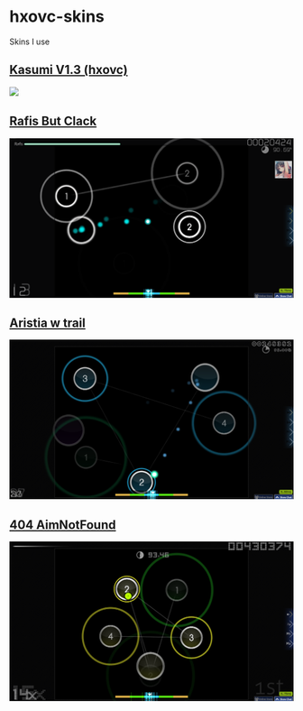 # hxovc-skins
Skins I use 

## [Kasumi V1.3 (hxovc)](https://drive.usercontent.google.com/download?id=1EgXzgZ6WIBWG2JltI4cHznagKodQwt4a&export=download&authuser=0&confirm=t&uuid=8a148529-312b-4d5f-af56-14f375603b6e&at=APZUnTX2LjxiQ0bdlwz50ipms0eY:1713736142785)
![](https://hxovc.s-ul.eu/XlyrhfkV)
## [Rafis But Clack](https://github.com/hxovc/hxovc-skins/raw/main/Rafis%20But%20Clack/Rafis%20but%20Clack.osk)
![](https://raw.githubusercontent.com/hxovc/hxovc-skins/main/Rafis%20But%20Clack/Rafis%20but%20clack.png)
## [Aristia w trail](https://github.com/hxovc/hxovc-skins/raw/main/Aristia%20w%20trail/Aristia%20w%20trail.osk)
![](https://raw.githubusercontent.com/hxovc/hxovc-skins/main/Aristia%20w%20trail/Aristia%20w%20trail.png)
## [404 AimNotFound](https://github.com/hxovc/hxovc-skins/raw/main/404ANF%202018/404%20AimNotFound%20v2.osk)
![](https://raw.githubusercontent.com/hxovc/hxovc-skins/main/404ANF%202018/404%20Aim%20not%20found.png)
